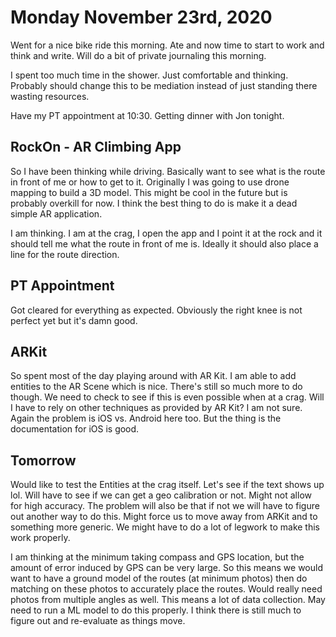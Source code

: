 # Monday November 23rd, 2020

Went for a nice bike ride this morning. Ate and now time to start to work and think and write.
Will do a bit of private journaling this morning.

I spent too much time in the shower. Just comfortable and thinking. Probably should change
this to be mediation instead of just standing there wasting resources.

Have my PT appointment at 10:30. Getting dinner with Jon tonight.

## RockOn - AR Climbing App

So I have been thinking while driving. Basically want to see what is the route in front of me
or how to get to it. Originally I was going to use drone mapping to build a 3D model. This might
be cool in the future but is probably overkill for now. I think the best thing to do is make it a 
dead simple AR application.

I am thinking. I am at the crag, I open the app and I point it at the rock and it should tell me
what the route in front of me is. Ideally it should also place a line for the route direction.

## PT Appointment

Got cleared for everything as expected. Obviously the right knee is not perfect yet but it's damn good.

## ARKit

So spent most of the day playing around with AR Kit. I am able to add entities to the AR Scene which is nice.
There's still so much more to do though. We need to check to see if this is even possible when at a crag.
Will I have to rely on other techniques as provided by AR Kit? I am not sure. Again the problem is iOS vs.
Android here too. But the thing is the documentation for iOS is good.

## Tomorrow

Would like to test the Entities at the crag itself. Let's see if the text shows up lol.
Will have to see if we can get a geo calibration or not. Might not allow for high accuracy.
The problem will also be that if not we will have to figure out another way to do this.
Might force us to move away from ARKit and to something more generic. We might have to 
do a lot of legwork to make this work properly.

I am thinking at the minimum taking compass and GPS location, but the amount of error induced 
by GPS can be very large. So this means we would want to have a ground model of the routes
(at minimum photos) then do matching on these photos to accurately place the routes. Would
really need photos from multiple angles as well. This means a lot of data collection.
May need to run a ML model to do this properly. I think there is still much to figure out
and re-evaluate as things move.


